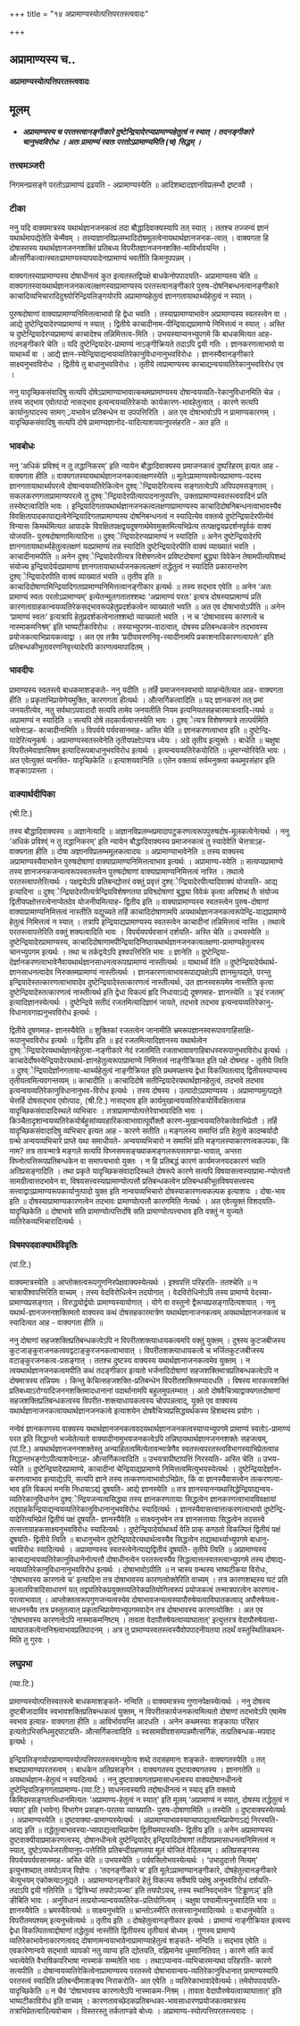 +++
title = "१४ अप्रामाण्यस्योत्पत्तिपरतस्त्ववादः"

+++


## अप्रामाण्यस्य च..

**अप्रामाण्यस्योत्पत्तिपरतस्त्ववादः**

## **मूलम्** 

- ***अप्रामाण्यस्य च परतस्त्वानङ्गीकारे
दुष्टेन्द्रियादेरप्यप्रामाण्यहेतुत्वं न स्यात् । तदनङ्गीकारे चानुभवविरोधः । अतः प्रामाण्यं स्वतः परतोऽप्रामाण्यमिति (च) सिद्धम् ।***

### **तत्त्वमञ्जरी**

निगमनप्रसङ्गे परतोऽप्रामाण्यं द्रढयति - अप्रामाण्यस्येति ॥ आदिशब्दादज्ञानविप्रलम्भौ द्रष्टव्यौ ।

### **टीका** 

ननु यदि वाक्यमात्रस्य यथार्थज्ञानजनकत्वं तदा बौद्धादिवाक्यस्यापि तत् स्यात् । ततश्च तज्जन्यं ज्ञानं यथार्थमापद्येतेति चेन्मैवम् । तस्याज्ञानविप्रलम्भादिदोषमूलत्वेनायथार्थज्ञानजनक-त्वात् । वाक्यगता हि दोषास्तस्य यथार्थज्ञानजननशक्तिं प्रतिबध्य विपरीतज्ञानजननशक्ति-माविर्भावयन्ति । औत्सर्गिकत्वात्स्वतःप्रामाण्यस्यापवादेनाप्रामाण्यं भवतीति किमनुपपन्नम् ।

वाक्यगतस्याप्रामाण्यस्य दोषाधीनत्वं कुत इत्यतस्तद्विपक्षे बाधकेनोपपादयति- अप्रामाण्यस्य चेति ॥ वाक्यगतस्यायथार्थज्ञानजनकत्वलक्षणस्याप्रामाण्यस्य परतस्त्वानङ्गीकारे पुरुष-दोषनिबन्धनत्वानङ्गीकारे काचादिव्यभिचारादिदुश्व्योरिन्द्रियलिङ्गयोरपि अप्रामाण्यहेतुत्वं ज्ञानगतायाथार्थ्यहेतुत्वं न स्यात् ।

पुरुषदोषाणां वाक्याप्रामाण्यनिमित्तत्वाभावो हि द्वेधा भवति । तस्याप्रामाण्याभावेन अप्रामाण्यस्य स्वतस्त्वेन वा । आद्ये दुष्टेन्द्रियादेरप्यप्रामाण्यं न स्यात् । द्वितीये काचादीनाम-पीन्द्रियाद्यप्रामाण्ये निमित्तत्वं न स्यात् । अस्ति च दुष्टेन्द्रियादेरप्यप्रामाण्यं काचादेश्च तन्निमित्तत्व-मिति । उभयस्याप्यनभ्युपगमे किं बाधकमित्यत आह- तदनङ्गीकारे चेति ॥ यदि दुष्टेन्द्रियादेर-प्रामाण्यं नाऽङ्गीक्रियते तदाऽपि द्वयी गतिः । ज्ञानकरणत्वाभावो वा याथार्थ्यं वा । आद्ये ज्ञान-स्येन्द्रियाद्यन्वयव्यतिरेकानुविधानानुभवविरोधः । ज्ञानस्यैवानङ्गीकारे साक्ष्यनुभवविरोधः । द्वितीये तु बाधानुभवविरोधः । तृतीये त्वप्रामाण्यस्य काचाद्यन्वयव्यतिरेकानुभवविरोध एव ।

ननु यादृच्छिकसंवादिषु सत्यपि दोषेऽप्रामाण्याभावात्कथमप्रामाण्यस्य दोषान्वयव्यति-रेकानुविधानमिति चेन्न । तस्य सद्भाव एवोत्पादो नासद्भाव इत्यन्वयव्यतिरेकयोः कार्यकारण-भावहेतुत्वात् । कारणे सत्यपि कार्यानुत्पादस्य सामग््रयभावेन प्रतिबन्धेन वा उपपत्तिरिति । अत एव दोषाभावोऽपि न प्रामाण्यकारणम् । यादृच्छिकसंवादिषु सत्यपि दोषे प्रामाण्यज्ञानोद-यादित्याशयवानुपसंहरति - अत इति ॥

### **भावबोधः** 

ननु ‘अधिकं प्रविश्व्ं न तु तद्धानिकरम्’ इति न्यायेन बौद्धादिवाक्यस्य प्रमाजनकत्वं दुष्परिहरम् इत्यत आह - वाक्यगता हीति ॥ वाक्यगतस्यायथार्थज्ञानजनकत्वलक्षणस्येति ॥ मूलेऽप्रामाण्यस्येत्यप्रामाण्य-पदस्य ज्ञानगतायाथार्थ्यपरत्वे दोषान्वयव्यतिरेकित्वेन दुश्व्ेन्द्रियादेरित्यस्य सङ्गतत्वेऽपि अपिपदमसङ्गतम् । सकलकरणगताप्रामाण्यपरत्वे तु दुश्व्ेन्द्रियादेरपीत्यापादनानुपपत्तिः, उक्ताप्रामाण्यस्वतस्त्ववादिनं प्रति तस्येष्टत्वादिति भावः । इन्द्रियादिगतायथार्थज्ञानजनकत्वलक्षणाप्रामाण्यस्य काचादिदोषनिबन्धनत्वाभावस्यैव विवक्षितापादकापाद्यत्वेनेन्द्रियादिगताप्रामाण्यस्य दोषनिबन्धनत्वं न स्यादित्येव वक्तव्ये दुष्टेन्द्रियादेरपीत्येवं विन्यासः किमर्थमित्यत आपादके विवक्षितपक्षद्वयदूषणार्थमेवमुक्तमित्यभिप्रेत्य तत्पक्षद्वयप्रदर्शनपूर्वकं वाक्यं योजयति- पुरुषदोषाणामित्यादिना ॥ दुश्व्ेन्द्रियादेरप्यप्रामाण्यं न स्यादिति ॥ अनेन दुष्टेन्द्रियादेरपि ज्ञानगतायाथार्थ्यहेतुत्वलक्षणं यदप्रामाण्यं तन्न स्यादिति दुष्टेन्द्रियादेरपीति वाक्यं व्याख्यातं भवति । काचादीनामपीति ॥ अनेन दुश्व्ेन्द्रियादेरपीत्यत्र विशेषणत्वेन प्रविष्टदोषाणां बुद्ध्या विवेकेन तेषामपीत्यपिशब्दं संयोज्य इन्द्रियादेर्यदप्रामाण्यं ज्ञानगतायाथार्थ्यजनकत्वलक्षणं तद्धेतुत्वं न स्यादिति प्रकारान्तरेण दुश्व्ेन्द्रियादेरपीति वाक्यं व्याख्यातं भवति ॥ तृतीय इति ॥ काचादिदोषाणामिन्द्रियादिगताप्रामाण्यनिमित्तत्वानङ्गीकार इत्यर्थः ॥ तस्य सद्भाव एवेति ॥ अनेन ‘अतः प्रामाण्यं स्वतः परतोऽप्रामाण्यम्’ इत्येतन्मूलगतातश्शब्दः ‘अप्रामाण्यं परतः’ इत्यत्र दोषस्याप्रामाण्यं प्रति कारणत्वग्राहकान्वयव्यतिरेकसद्भावरूपहेतुप्रदर्शकत्वेन व्याख्यातो भवति ॥ अत एव दोषाभावोऽपीति ॥ अनेन ‘प्रामाण्यं स्वतः’ इत्यत्रापि हेतुप्रदर्शकत्वेनातश्शब्दो व्याख्यातो भवति । न च ‘दोषाभावस्य कारणत्वे च नास्माकमनिश्व्म्’ इति भाष्यटीकाविरोधः । तस्याभ्युपगम-वादत्वात्, दोषस्य प्रतिबन्धकत्वेन तदभावस्य प्रयोजकत्वाभिप्रायकत्वाद्वा । अत एव तत्रैव ‘प्रदीपावरणनिवृ-त्त्यादीनामपि प्रकाशनादिकारणत्वापत्तेः’ इति प्रतिबन्धकीभूतावरणनिवृत्त्यादेरपि कारणत्वमापादितम् ।

### **भावदीपः** 

प्रामाण्यस्य स्वतस्त्वे बाधकमाशङ्कते- ननु यदीति ॥ तर्हि प्रमाजननस्वभावो व्याहन्येतेत्यत आह- वाक्यगता हीति ॥ प्रकृताभिप्रायेणेयमुक्तिः, कारणगता हीत्यर्थः । औत्सर्गिकत्वादिति ॥ यद् ज्ञानकरणं तत् प्रमां जनयतीत्येव, नतु सर्वथाऽपवादादौ सत्यपि तामेव जनयतीति नियम इत्यनियतसहचारमात्रत्वादि-त्यर्थः ॥ अप्रामाण्यं न स्यादिति ॥ सत्यपि दोषे तदकार्यत्वात्तस्येति भावः । दुश्व्ेत्यत्र विशेषणमात्रे तात्पर्यमिति भावेनाऽह- काचादीनामिति ॥ विपर्यये पर्यवसानमाह- अस्ति चेति ॥ ज्ञानकरणत्वाभाव इति ॥ दुष्टेन्द्रि-यादेरित्यनुकर्षः । अप्रामाण्यस्वतस्त्वेनेति तृतीयपक्षोऽप्यत्र ध्येयः । अग्रे तृतीय इत्युक्तेः । बाधेति ॥ चक्षुषा विपरीतमेवाज्ञासिषम् इत्यादिरूपबाधानुभवविरोध इत्यर्थः । इत्यन्वयव्यतिरेकयोरिति ॥ धूमाग्न्योरिवेति भावः । अत एवेत्युक्तं व्यनक्ति- यादृच्छिकेति ॥ इत्याशयवानिति ॥ एतेन वक्तव्यं सर्वमनुक्त्वा कथमुपसंहार इति शङ्काऽपास्ता ।

### **वाक्यार्थदीपिका** 

(श्री.टि.)

तस्य बौद्धादिवाक्यस्य ॥ अज्ञानेत्यादि ॥ अज्ञानविप्रलम्भप्रमादापटुकरणत्वरूपपुरुषदोष-मूलकत्वेनेत्यर्थः । ननु ‘अधिकं प्रविश्व्ं न तु तद्धानिकरम्’ इति न्यायेन बौद्धादिवाक्यस्य प्रमाजनकत्वं तु स्यादेवेति चेत्तत्राऽह- वाक्यगता हीति ॥ दोषा अज्ञानविप्रलम्भमूलकत्वादयः ॥ अप्रामाण्याभावेनेति ॥ तस्य वाक्यस्य अप्रामाण्यस्यैवाभावेन पुरुषदोषाणां वाक्याप्रामाण्यनिमित्तत्वाभाव इत्यर्थः । अप्रामाण्य-स्येति ॥ सत्यप्यप्रामाण्ये तस्य
ज्ञानजनकजन्यत्वरूपस्वतस्त्वेन पुरुषदोषाणां वाक्याप्रामाण्यनिमित्तत्वं नास्ति । तथात्वे परतस्त्वापत्तेरित्यर्थः । पक्षद्वयेऽपि प्रतिबन्द्योत्तरं वक्तुं प्रवृत्तं दुश्व्ेन्द्रियादेरपीत्यादिवाक्यं योजयति- आद्य इत्यादिना ॥ दुश्व्ेन्द्रियादेरपीत्यत्रेन्द्रियविशेषणतया प्रविश्व्दोषाणां बुद्ध्या विवेकं कृत्वा अपिशब्दं तैः संयोज्य द्वितीयपक्षोत्तरत्वेनाप्येतदेव योजनीयमित्याह- द्वितीय इति ॥ वाक्याप्रामाण्यस्य स्वतस्त्वेन पुरुष-दोषाणां वाक्याप्रामाण्यनिमित्तत्वं नास्तीति यद्युच्यते तर्हि काचादिदोषाणामपि अयथार्थज्ञानजनकत्वरूपेन्द्रि-याद्यप्रामाण्ये हेतुत्वं निमित्तत्वं न स्यात् । तत्रापि इन्द्रियाद्यप्रामाण्यस्य स्वतस्त्वेन काचादीनां तन्निमित्तत्वं नास्ति । तथात्वे परतस्त्वापत्तेरिति वक्तुं शक्यत्वादिति भावः । विपर्ययपर्यवसानं दर्शयति- अस्ति चेति ॥ उभयस्येति ॥ दुष्टेन्द्रियादेरप्रामाण्यस्य, काचादिदोषाणामपीन्द्रियादिनिष्ठायथार्थज्ञानजनकत्वलक्षणा-प्रामाण्यहेतुत्वस्य चानभ्युपगम इत्यर्थः । तथा च तर्कद्वयेऽपि इश्वपत्तिरिति भावः ॥ ज्ञानेति ॥ दुष्टेन्द्रिया-देर्ज्ञानकरणत्वाभावेनैवायथार्थज्ञानसाधनत्वरूपाप्रामाण्यं नास्तीत्यर्थः ॥ याथार्थ्यं वेति ॥ दुष्टेन्द्रियादेर्यथार्थ-ज्ञानसाधनत्वादेव निरुक्तमप्रामाण्यं नास्तीत्यर्थः । ज्ञानकारणत्वाभावरूपाद्यपक्षेऽपि ज्ञानमुत्पद्यते, परन्तु इन्द्रियादेस्तत्कारणत्वाभावादेव दुष्टेन्द्रियादेस्तत्कारणत्वं नास्तीत्यर्थः, उत ज्ञानस्वरूपमेव नास्तीति कृत्वा दुष्टेन्द्रियादेस्तत्कारणत्वं नास्तीत्यर्थ इति द्वेधा विकल्पं हृदि निधायाऽद्ये दूषणमाह- ज्ञानस्येति ॥ ‘इदं रजतम्’ इत्यादिज्ञानस्येत्यर्थः । दुष्टेन्द्रिये सतीदं रजतमित्यादिज्ञानं जायते, तदभावे तदभाव इत्यन्वयव्यतिरेकानु-विधानावगाह्यनुभवविरोध इत्यर्थः ।

द्वितीये दूषणमाह- ज्ञानस्यैवेति ॥ शुक्तिकां रजतत्वेन जानामीति भ्रमरूपज्ञानस्वरूपावगाहिसाक्षि-रूपानुभवविरोध इत्यर्थः ॥ द्वितीय इति ॥ इदं रजतमित्यादिज्ञानस्य यथार्थत्वेन दुश्व्ेन्द्रियादेरयथार्थज्ञानहेतुत्वा-नङ्गीकारे नेदं रजतमिति रजताभावावगाहिबाधस्वरूपानुभवविरोध इत्यर्थः । काचादेर्दोषस्येन्द्रियादेरयथार्थ-ज्ञानहेतुत्वरूपाप्रामाण्ये निमित्तत्वं नाङ्गीक्रियत इति पक्षे दोषमाह - तृतीये त्विति ॥ दुश्व्ेन्द्रियादेर्ज्ञानगताया-थार्थ्यहेतुत्वं नाङ्गीक्रियत इति प्रथमपक्षस्य द्वेधा विकल्पितत्वाद् द्वितीयस्याप्यस्य तृतीयत्वमित्यवगन्तव्यम् ॥ काचादीति ॥ काचादिदोषे सतीन्द्रियादेरयथार्थज्ञानहेतुत्वं, तदभावे तदभाव इत्यन्वयव्यतिरेकानुविधानानुभव-विरोध इत्यर्थः । तस्य दोषस्य । उत्पादोऽप्रामाण्यस्य । अप्रामाण्यमुत्पद्यते चेत्तर्हि दोषसद्भाव एवोत्पादः, (श्री.टि.) नासद्भाव इति कार्यमुखान्वयव्यतिरेकयोर्विवक्षितत्वान्न यादृच्छिकसंवादादिस्थले व्यभिचारः । तत्राप्रामाण्योत्पत्तेरेवाभावादिति भावः । किञ्चैतादृशान्वयव्यतिरेकयोर्बहुसांव्यवहारिकत्वाभावात्पूर्वोक्तौ कारण-मुखान्वयव्यतिरेकावेवाभिप्रेतौ । तर्हि यादृच्छिकसंवादादिषु व्यभिचार इत्यत आह - कारणे सतीति ॥ मङ्गलस्य समाप्तिं प्रति हेतुत्वे कादम्बर्यादौ ग्रन्थे अन्वयव्यभिचारे प्राप्ते यथा समाधीयते- अन्वयव्यभिचारो न समाप्तिं प्रति मङ्गलस्याकारणत्वकल्पकः, किं नाम? तत्र तावन्मात्रे मङ्गले सत्यपि विघ्नसमसङ्ख्याकमङ्गलरूपसामग्य्रा-भावात्, अन्तरा विघ्नोत्पत्तिरूपप्रतिबन्धकेन वा समाप्त्यभावो युक्तः । न हि प्रतिबद्धं कारणं कार्यमजनयदकारणं भवति अतिप्रसङ्गादिति । तथा प्रकृते यादृच्छिकसंवादादिस्थले दोषरूपे कारणे सत्यपि विषयासत्त्वस्याप्रामा-ण्योत्पत्तौ सामग्रीत्वात्तदभावेन वा, विषयसत्त्वस्याप्रामाण्योत्पत्तौ प्रतिबन्धकत्वेन प्रतिबन्धकीभूतविषयसत्त्वस्य सत्त्वाद्वाऽप्रामाण्यरूपकार्यानुत्पादो
युक्त इति नान्वयव्यभिचारो दोषस्याकारणत्वकल्पक इत्याशयः । दोषा-भाव इति ॥ दोषस्याप्रामाण्यकारणत्वेन तदभावः प्रामाण्योत्पत्तौ कारणमिति नेत्यर्थः । अत एवेत्युक्तं विशदयति- यादृच्छिकेति ॥ दोषाभावे सति प्रामाण्योत्पत्तिर्दोषे सति प्रामाण्योत्पत्त्यभाव इति वक्तुं न युज्यते व्यतिरेकव्यभिचारादित्यर्थः ।

### **विषमपदवाक्यार्थविवृतिः**

(पां.टि.)

वाक्यमात्रस्येति ॥ आप्तोक्तत्वरूपगुणनिरपेक्षवाक्यस्येत्यर्थः । इश्वपत्तिं परिहरति- ततश्चेति ॥ न चात्रापीश्वपत्तिरिति वाच्यम् । तस्य वेदविरोधित्वेन तदयोगात् । वेदविरोधिनोऽपि तस्य प्रामाण्ये वेदस्या-प्रामाण्यप्रसङ्गात् । विरुद्धयोर्द्वयोः प्रामाण्यस्यायोगात् । योगे वा वस्तुनो द्वैरूप्यप्रसङ्गादित्यशयात् । ननु यथार्थ-ज्ञानजननशक्तिमतो वाक्यस्य कथं दोषसहकारमात्रेण यथार्थज्ञानाजनकत्वम् अयथार्थज्ञानजनकत्वं च स्यादित्यत आह - वाक्यगता हीति ॥

ननु दोषाणां सहजशक्तिप्रतिबन्धकत्वेऽपि न विपरीतशक्त्याधायकत्वमपि वक्तुं युक्तम् । दुश्व्स्य कुटजबीजस्य कुटजाङ्कुराजनकत्ववद्वटाङ्कुरजनकत्वाभावात् । विपरीतशक्त्याधायकत्वे च भर्जितकुटजबीजस्य वटाङ्कुरजनकत्व-प्रसङ्गात् । ततश्च दुष्टस्य वाक्यस्य यथार्थज्ञानाजनकत्वमेव युक्तम् । न त्वयथार्थज्ञानजनकत्वमपीति कथं तदङ्गीकार इत्यतो भर्जनादिदोषाणां सहजशक्तिमात्रप्रतिबन्धकत्वेऽपि न दोषमात्रस्य तन्नियमः । किन्तु केचित्सहजशक्ति-प्रतिबन्धेन विपरीतशक्तिमप्यादधति । विषस्य मारकत्वशक्तिं प्रतिबध्याऽरोग्यादिजननशक्तिमादधानानां पदार्थानामपि बहुलमुपलम्भात् । अतो दोषवैचित्र्याद्वाक्यगतदोषाणां सहजशक्तिप्रतिबन्धकत्वस्य विपरीत-शक्त्याधायकत्वस्य चोपपन्नत्वाद्, युक्ते एव वाक्यस्य यथार्थज्ञानाजनकत्वायथार्थज्ञानजनकत्वे इत्याशयेन दोषवैचित्र्यप्रसिद्ध्यर्थकस्य हिशब्दस्य प्रयोगः ।

नन्वेवं ज्ञानकरणस्य वाक्यस्य यथार्थज्ञानजनकत्ववदयथार्थज्ञानजनकत्वस्याप्यभ्युपगमे प्रामाण्यं स्वतोऽ-प्रामाण्यं परत इति सिद्धान्तो भज्येतेत्यतो वाक्यादीनामुभयजनकत्वेऽपि तन्निष्ठयथार्थज्ञानजननशक्तेः सहजत्वम्, (पां.टि.) अयथार्थज्ञानजननशक्तेस्तु अन्याहितत्वमित्येतावन्मात्रेणैव स्वतस्त्वपरतस्त्वविभागस्याभिप्रेतत्वान्न सिद्धान्तभङ्गोऽपीत्याशयेनाऽह- औत्सर्गिकत्वादिति ॥ उभयत्रापीष्टापत्तिं निरस्यति- अस्ति चेति ॥ उभय-स्येति ॥ दुष्टेन्द्रियादेरप्रामाण्ये, काचादीनां चेन्द्रियाद्यप्रामाण्ये निमित्तत्वमित्युभयस्येत्यर्थः । दुष्टेन्द्रियादेर्ज्ञान-करणत्वाभाव इत्याद्येऽपि, सत्यपि ज्ञाने तस्य तत्करणत्वाभावोऽभिप्रेतः, किं वा ज्ञानस्यैवासत्त्वेन तत्करणत्वा-भाव इति विकल्पं मनसि निधायाऽद्यं दूषयति- आद्ये ज्ञानस्येति ॥ तत्र ज्ञानस्यानन्यथासिद्धेन्द्रियाद्यन्वय-व्यतिरेकानुविधानेन दुश्व्ेन्द्रियजन्यत्वसिद्ध्या तस्य ज्ञानकरणतायाः सिद्धत्वेन ज्ञानकरणत्वाभावविवक्षायां तद्ग्राहकेन्द्रियाद्यन्वयव्यतिरेकानुविधानानुभवविरोधः स्यादित्यर्थः । ज्ञानस्यैवासत्त्वात्तत्करणत्वाभावो दुष्टेन्द्रि-यादेरित्यभिप्रेतं द्वितीयं पक्षं दूषयति- ज्ञानस्यैवेति ॥ साक्ष्यनुभवेन तत्र ज्ञानसत्तायाः सिद्धत्वेन तदसत्त्वे तत्सत्ताग्राहकसाक्ष्यनुभवविरोधः स्यादित्यर्थः । दुष्टेन्द्रियादेर्याथार्थ्यं वेति प्राक् कण्ठतो विकल्पितं द्वितीयं पक्षं दूषयति- द्वितीये त्विति ॥ बाधानुभवेन दुष्टेन्द्रियादेरयथार्थत्वस्यैव सिद्धत्वेन तद्याथार्थ्याभ्युपगमे बाधानु-भवविरोधः स्यादित्यर्थः । अप्रामाण्यस्य स्वतस्त्वेनेत्याद्यद्वितीयं दूषयति- तृतीये त्विति ॥ अप्रामाण्यस्य काचाद्यन्वयव्यतिरेकानुविधानेनोत्पत्तौ दोषाधीनत्वेन परतस्त्वस्यैव सिद्धत्वात्तत्स्वतस्त्वाभ्युपगमे तस्य दोषाद्य-न्वयव्यतिरेकानुविधानानुभवविरोध इत्यर्थः । दोषाभावोऽपीति ॥ न चास्य ग्रन्थस्य भाष्यटीकया विरोधः, ‘दोषाभावस्य कारणत्वे च’ इत्यादिना तत्र दोषाभावस्य कारणत्वोक्तेरिति वाच्यम् । तत्र कारणशब्दस्य घटं प्रति कुलालपित्रादिसाधारणं यत् तद्व्यतिरेकप्रयुक्तव्यतिरेकप्रतियोगित्वरूपं प्रयोजकत्वं तन्मात्रपरत्वेन कारणत्व-परत्वाभावात् । आप्तोक्तत्वरूपगुणजन्यत्वस्येव दोषाभावजन्यत्वस्यापौरुषेयत्वाविघातकत्वाद् अपौरुषेयत्व-साधनस्यैव तत्र प्रस्तुतत्वात् प्रकृताभिप्रायेणाभ्युपगमवादेन तत्र दोषाभावस्य कारणत्वोक्तिः । अत एव ‘दोषाभावस्य कारणत्वेऽपि नास्माकमनिष्टम् । तावता वेदापौरुषेयत्वाव्याघातात्’ इत्युत्तरत्र वेदापौरुषेयत्वा-व्याघातकत्वेनानिश्व्त्वाभावप्रतिपादनम् । अत्र तु प्रामाण्यस्वतस्त्वस्यैवोपपादनीयतया तदर्थं वस्तुस्थितिकथन-मिति तु गुरवः ।

### **लघुप्रभा**

(व्या.टि.)

प्रामाण्यस्योत्पत्तिस्वतस्त्वे बाधकमाशङ्कते- नन्विति ॥ वाक्यमात्रस्य गुणानपेक्षस्येत्यर्थः । ननु दोषस्य दुष्टबीजादाविव स्वभावशक्तिप्रतिबन्धकत्वं युक्तम्, न विपरीतकार्यजनकत्वमित्यतो दोषाणां तदभावेऽपि एषामेष स्वभाव इत्याह- वाक्यगता हीति ॥ आविर्भावयन्ति आदधति । अनेन कथमस्याः शङ्कायाः परिहार इत्यतोऽभिसन्धिमुद्घाटयति- औत्सर्गिकत्वादिति ॥ स्वसामग्रीवशसम्पन्नमौत्सर्गिकं, तत्प्रतिबन्धक-मपवाद इत्यर्थः ।

इन्द्रियलिङ्गयोरप्रामाण्यस्योत्पत्तिपरतस्त्वमभ्युपेत्य शब्दे तदसहमानः शङ्कते- वाक्यगतस्येति ॥ तत् शब्दाप्रामाण्यपरतस्त्वम् । बाधकेन अतिप्रसङ्गेन । वाक्यगतस्य दुष्टवाक्यगतस्य । ज्ञानगतेति ॥ अयथार्थज्ञान-हेतुत्वं न स्यादित्यर्थः । ननु दुष्टवाक्यगताप्रमासाधनत्वस्य वाक्यदोषानधीनत्वे दुष्टेन्द्रियलिङ्गगताप्रामाण्य-(व्या.टि.) साधनत्वस्यापि तद्दोषाधीनत्वं न स्याद् इति वक्तव्ये किमिदमसङ्गताभिधानमित्यतः ‘अप्रामाण्य-हेतुत्वं न स्यात्’ इति मूलम् ‘अप्रामाण्यं न स्यात्, दोषस्य तद्धेतुत्वं न स्यात्’ इति (भावेन) विभागेन प्रसङ्ग-परतया व्याख्याति- पुरुष-दोषाणामिति ॥ तस्येति ॥ दुष्टवाक्यस्येत्यर्थः । अप्रामाण्यस्येति ॥ दुष्टवाक्या-प्रामाण्यस्येत्यर्थः । अप्रामाण्याभावस्याप्यापाद्यत्वाभिप्रायेणाऽद्यं निरस्यति- आद्य इति ॥ तद्धेतुत्वाभावस्या-प्यापाद्यत्वाभिप्रायेण द्वितीयमपास्यति- द्वितीय इति ॥ अनेन अप्रामाण्यस्य दुष्टवाक्यीयाप्रमाकरणत्वस्य, दोषानधीनत्वे दुष्टेन्द्रियादेर् इन्द्रियादिदोषाणां तदीयाप्रमासाधनत्वनिमित्तत्वं न स्यात्, दुष्टेऽप्यर्धजरतीयानुप-पत्तेरिति प्रतिबन्दीग्रहणतया मूलं योजितं वेदितव्यम् । अतिप्रसङ्गस्य विपर्ययपर्यवसानमाह- अस्ति चेति ॥ उभयस्येति ॥ पर्यवसितोभयस्येत्यर्थः । ‘उभादुदात्तो नित्यम्’ इत्युभशब्दात् तयपोऽयज् विज्ञेयः । ‘तदनङ्गीकारे च’ इति मूलेऽप्रामाण्यानङ्गीकारे, दोषहेतुत्वानङ्गीकारे चेत्युभयम् एकोक्त्याऽनूद्यते । अप्रामाण्यानङ्गीकारे हेतुं विकल्प्य सर्वेष्वपि पक्षेषु अनुभवविरोधं दर्शयति- तदाऽपि द्वयी गतिरिति ॥ ‘द्वित्रिभ्यां तयपोऽयज्वा’ इति तयपोऽयच्, तस्य स्थानिवद्भावेन ‘टिड्ढाणञ्’ इति ङीबिति भावः । अनुविधानं तत्प्रयोज्यान्वयव्यतिरेक-प्रतियोगित्वम् । चक्षुषा पश्यामीत्यनुभवादिति भावः ॥ ज्ञानस्यैवेति ॥ भ्रमस्यैवेत्यर्थः ॥ साक्ष्यनुभवेति ॥ भ्रान्तोऽस्मीति तत्सत्त्वानुभवादित्यर्थः ॥ बाधानुभवेति ॥ विपरीतमपश्यम् इत्यनुभवेत्यर्थः ॥ तृतीय इति ॥ दोषहेतुत्वानङ्गीकार इत्यर्थः । प्रामाण्यं नाङ्गीक्रियत इत्यस्य द्वेधा विकल्पितत्वाद्दोषाणां तद्धेतुत्वं नास्तीति द्वितीयस्य तृतीयत्वं बोध्यम् । गुणस्य प्रामाण्ये व्यतिरेकाभावेनाकारणत्ववद् दोषाणामन्वयाभावेनाप्रामाण्याहेतुत्वं शङ्कते- नन्विति ॥ सद्भाव एवेति ॥ एवकारेणान्वये सद्भावो व्यापको नतु व्याप्य इति द्योतयति, वह्निमानेव धूमवानितिवत् । कारणे सति कार्यं भवत्येवेति वैभाषिकपरिभाषा नास्माकं सम्मतेति भावः । तथाऽप्यन्वय-व्यभिचारमन्यथा परिहरति- कारणे सत्यपीति ॥ दोषान्वयव्यतिरेकित्वेनाप्रामाण्यस्य परतस्त्वे दोषाभावान्वय-व्यतिरेकानुविधानात् प्रामाण्यस्यापि परतस्त्वं स्यादिति प्रतिबन्दीमाशङ्क्य निराकरोति- अत एवेति ॥ व्यतिरेकाभावादेवेत्यर्थः। तमेवोपपादयति- यादृच्छिकेति ॥ न चैवं ‘दोषाभावस्य कारणत्वेऽपि नास्माकम-निश्व्म् । तावता वेदापौरुषेयत्वाव्याघातात्’ इति भाष्यटीकाविरोध इति वाच्यम् । कारणतावच्छेदकप्रतिबन्धका-भावसाधारणप्रयोजकत्वमात्रस्य तत्राभिप्रेतत्वादित्यवोचाम । विस्तरस्तु तर्कताण्डवे बोध्यः । अप्रामाण्य-स्योत्पत्तिपरतस्त्ववादः ।

